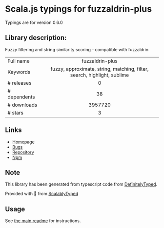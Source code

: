 
# Scala.js typings for fuzzaldrin-plus

Typings are for version 0.6.0

## Library description:
Fuzzy filtering and string similarity scoring - compatible with fuzzaldrin

|                    |                 |
| ------------------ | :-------------: |
| Full name          | fuzzaldrin-plus |
| Keywords           | fuzzy, approximate, string, matching, filter, search, highlight, sublime |
| # releases         | 0 |
| # dependents       | 38 |
| # downloads        | 3957720 |
| # stars            | 3 |

## Links
- [Homepage](https://github.com/jeancroy/fuzzaldrin-plus)
- [Bugs](https://github.com/jeancroy/fuzzaldrin-plus/issues)
- [Repository](https://github.com/jeancroy/fuzzaldrin-plus)
- [Npm](https://www.npmjs.com/package/fuzzaldrin-plus)
    


## Note
This library has been generated from typescript code from [DefinitelyTyped](https://definitelytyped.org).

Provided with :purple_heart: from [ScalablyTyped](https://github.com/oyvindberg/ScalablyTyped)

## Usage
See [the main readme](../../readme.md) for instructions.


